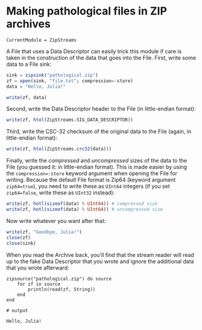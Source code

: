 # Making pathological files in ZIP archives

```@meta
CurrentModule = ZipStreams
```

A File that uses a Data Descriptor can easily trick this module if care is taken in the
construction of the data that goes into the File. First, write some data to a File sink:

```julia block1
sink = zipsink("pathological.zip")
zf = open(sink, "file.txt"; compression=:store)
data = "Hello, Julia!"

write(zf, data)
```

Second, write the Data Descriptor header to the File (in little-endian format):

```julia block1
write(zf, htol(ZipStreams.SIG_DATA_DESCRIPTOR))
```

Third, write the CSC-32 checksum of the original data to the File (again, in little-endian
format):

```julia block1
write(zf, htol(ZipStreams.crc32(data)))
```

Finally, write the _compressed_ and _uncompressed_ sizes of the data to the File (you
guessed it: in little-endian format). This is made easier by using the `compression=:store`
keyword argument when opening the File for writing. Because the default File format is
Zip64 (keyword argument `zip64=true`), you need to write these as `UInt64` integers (if you
set `zip64=false`, write these as `UInt32` instead):

```julia block1
write(zf, hotl(sizeof(data) % UInt64)) # compressed size
write(zf, hotl(sizeof(data) % UInt64)) # uncompressed size
```

Now write whatever you want after that:

```julia block1
write(zf, "Goodbye, Julia!")
close(zf)
close(sink)
```

When you read the Archive back, you'll find that the stream reader will read up to the fake
Data Descriptor that you wrote and ignore the additional data that you wrote afterward:

```jldoctest block1
zipsource("pathological.zip") do source
    for zf in source
        println(read(zf, String))
    end
end

# output

Hello, Julia!
```